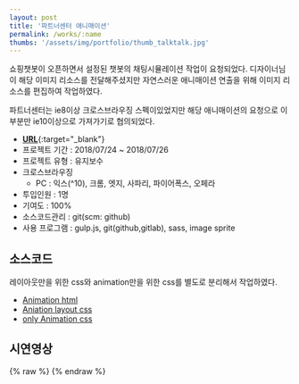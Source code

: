 ```yaml
---
layout: post
title: '파트너센터 애니매이션'
permalink: /works/:name
thumbs: '/assets/img/portfolio/thumb_talktalk.jpg'
---
```


쇼핑챗봇이 오픈하면서 설정된 챗봇의 채팅시뮬레이션 작업이 요청되었다.
디자이너님이 해당 이미지 리소스를 전달해주셨지만 자연스러운 애니매이션 연출을 위해 이미지 리소스를 편집하여 작업하였다.

파트너센터는 ie8이상 크로스브라우징 스펙이있었지만 해당 애니매이션의 요청으로 이 부분만 ie10이상으로 가져가기로 협의되었다.

- [**URL**](https://partner.talk.naver.com){:target="_blank"}
- 프로젝트 기간 : 2018/07/24 ~ 2018/07/26
- 프로젝트 유형 : 유지보수
- 크로스브라우징
  - PC : 익스(^10), 크롬, 엣지, 사파리, 파이어폭스, 오페라
- 투입인원 : 1명
- 기여도 : 100%
- 소스코드관리 : git(scm: github)
- 사용 프로그램 : gulp.js, git(github,gitlab), sass, image sprite


## 소스코드
레이아웃만을 위한 css와 animation만을 위한 css를 별도로 분리해서 작업하였다.

- [Animation html](https://codepen.io/mucamuca/pen/eYmKbpg.html)
- [Aniation layout css](https://codepen.io/mucamuca/pen/eYmKbpg.css)
- [only Animation css](https://codepen.io/mucamuca/pen/xxbzmVp.css)

## 시연영상
{% raw %}
<object type="text/html" width="100%" height="100" data="//www.youtube.com/embed/g0n9aK1acgE">
{% endraw %}